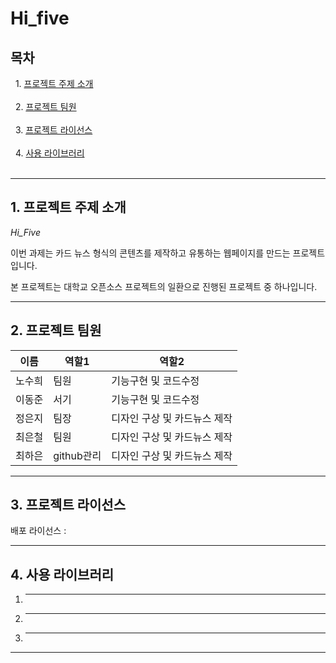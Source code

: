 # Hi_five

## 목차 

&nbsp;&nbsp;1.  [프로젝트 주제 소개](#about_project)<br>
<br>
&nbsp;&nbsp;2.  [프로젝트 팀원](#project_member)<br>
<br>
&nbsp;&nbsp;3.  [프로젝트 라이선스](#project_license)<br>
<br>
&nbsp;&nbsp;4.  [사용 라이브러리](#use_library)<br>
<br>


---

## <div id ="about_project"> 1. 프로젝트 주제 소개</div>

*Hi_Five*

이번 과제는 카드 뉴스 형식의 콘텐츠를 제작하고 유통하는 웹페이지를 만드는 프로젝트 입니다.

본 프로젝트는 대학교 오픈소스 프로젝트의 일환으로 진행된 프로젝트 중 하나입니다.

---

## <div id ="project_member"> 2. 프로젝트 팀원</div>

|   이름 |    역할1   |             역할2             |
|--------|------------|------------------------------|
| 노수희 |    팀원    |        기능구현 및 코드수정    |
| 이동준 |    서기    |        기능구현 및 코드수정    |
| 정은지 |    팀장    |   디자인 구상 및 카드뉴스 제작  |
| 최은철 |    팀원    |   디자인 구상 및 카드뉴스 제작  |
| 최하은 | github관리 |   디자인 구상 및 카드뉴스 제작  |

---

## <div id ="project_license"> 3. 프로젝트 라이선스</div>

배포 라이선스 :

---

## <div id ="use_library"> 4. 사용 라이브러리</div>

1. ---
2. ---
3. ---

---
